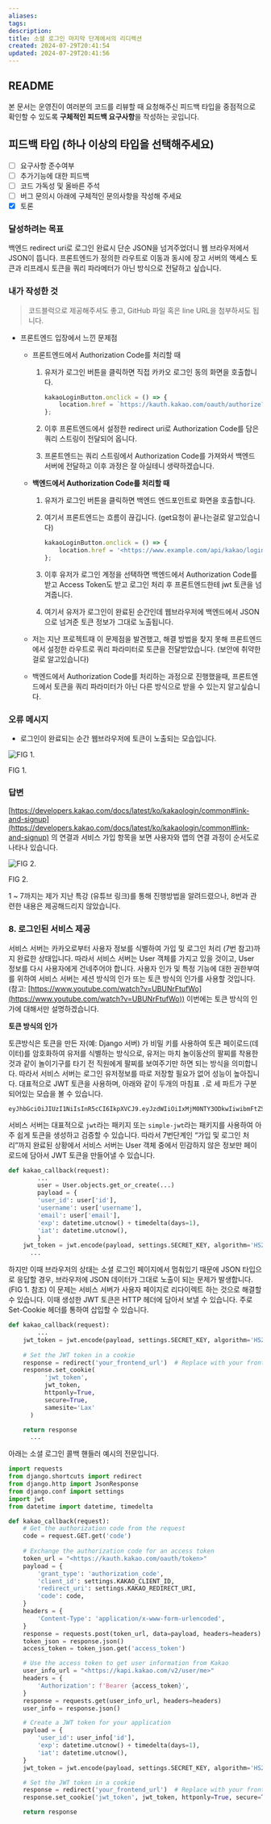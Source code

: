 ```yaml
---
aliases: 
tags: 
description:
title: 소셜 로그인 마지막 단계에서의 리디렉션
created: 2024-07-29T20:41:54
updated: 2024-07-29T20:41:56
---
```


## README

본 문서는 운영진이 여러분의 코드를 리뷰할 때 요청해주신 피드백 타입을 중점적으로 확인할 수 있도록 **구체적인 피드백 요구사항**을 작성하는 곳입니다.

## 피드백 타입 (하나 이상의 타입을 선택해주세요)

- [ ] 요구사항 준수여부
- [ ] 추가기능에 대한 피드백
- [ ] 코드 가독성 및 올바른 주석
- [ ] 버그 문의시 아래에 구체적인 문의사항을 작성해 주세요
- [x] 토론

### 달성하려는 목표

백엔드 redirect uri로 로그인 완료시 단순 JSON을 넘겨주었더니 웹 브라우저에서 JSON이 뜹니다. 프론트엔드가 정의한 라우트로 이동과 동시에 장고 서버의 액세스 토큰과 리프레시 토큰을 쿼리 파라메터가 아닌 방식으로 전달하고 싶습니다.

### 내가 작성한 것

> 코드블럭으로 제공해주셔도 좋고, GitHub 파일 혹은 line URL을 첨부하셔도 됩니다.

- 프론트엔드 입장에서 느낀 문제점
    - 프론트엔드에서 Authorization Code를 처리할 때
        1. 유저가 로그인 버튼을 클릭하면 직접 카카오 로그인 동의 화면을 호출합니다.

            ```jsx
            kakaoLoginButton.onclick = () => {
                location.href = `https://kauth.kakao.com/oauth/authorize?response_type=code&client_id=${kakaoClientId}&redirect_uri=${redirectURI}`
            };
            ```

        2. 이후 프론트엔드에서 설정한 redirect uri로 Authorization Code를 담은 쿼리 스트링이 전달되어 옵니다.
            
        3. 프론트엔드는 쿼리 스트링에서 Authorization Code를 가져와서 백엔드 서버에 전달하고 이후 과정은 잘 아실테니 생략하겠습니다.
            
    - **백엔드에서 Authorization Code를 처리할 때**
        1. 유저가 로그인 버튼을 클릭하면 백엔드 엔드포인트로 화면을 호출합니다.
            
        2. 여기서 프론트엔드는 흐름이 끊깁니다. (get요청이 끝나는걸로 알고있습니다)

            ```jsx
            kakaoLoginButton.onclick = () => {
                location.href = '<https://www.example.com/api/kakao/login>'
            };
            ```

        3. 이후 유저가 로그인 계정을 선택하면 백엔드에서 Authorization Code를 받고 Access Token도 받고 로그인 처리 후 프론트엔드한테 jwt 토큰을 넘겨줍니다.
            
        4. 여기서 유저가 로그인이 완료된 순간인데 웹브라우저에 백엔드에서 JSON으로 넘겨준 토큰 정보가 그대로 노출됩니다.
            
    - 저는 지난 프로젝트때 이 문제점을 발견했고, 해결 방법을 찾지 못해 프론트엔드에서 설정한 라우트로 쿼리 파라미터로 토큰을 전달받았습니다. (보안에 취약한걸로 알고있습니다)
    - 백엔드에서 Authorization Code를 처리하는 과정으로 진행했을때, 프론트엔드에서 토큰을 쿼리 파라미터가 아닌 다른 방식으로 받을 수 있는지 알고싶습니다.

### 오류 메시지

- 로그인이 완료되는 순간 웹브라우저에 토큰이 노출되는 모습입니다.

![FIG 1.](https://prod-files-secure.s3.us-west-2.amazonaws.com/00feaf78-d356-41ee-90f9-616e7f73fd77/497e5571-3830-49ef-91c4-9f1ae28c4302/%E1%84%89%E1%85%B3%E1%84%8F%E1%85%B3%E1%84%85%E1%85%B5%E1%86%AB%E1%84%89%E1%85%A3%E1%86%BA_2024-07-19_%E1%84%8B%E1%85%A9%E1%84%92%E1%85%AE_11.49.46.png)

FIG 1.

### 답변

[https://developers.kakao.com/docs/latest/ko/kakaologin/common#link-and-signup](https://developers.kakao.com/docs/latest/ko/kakaologin/common#link-and-signup) 의 연결과 서비스 가입 항목을 보면 사용자와 앱의 연결 과정이 순서도로 나타나 있습니다.

![FIG 2.](https://prod-files-secure.s3.us-west-2.amazonaws.com/00feaf78-d356-41ee-90f9-616e7f73fd77/91273bef-3e5e-4bb7-91de-fff067060c2d/Untitled.png)

FIG 2.

1 ~ 7까지는 제가 지난 특강 (유튜브 링크)를 통해 진행방법을 알려드렸으나, 8번과 관련한 내용은 제공해드리지 않았습니다.

### 8. 로그인된 서비스 제공

서비스 서버는 카카오로부터 사용자 정보를 식별하여 가입 및 로그인 처리 (7번 참고)까지 완료한 상태입니다. 따라서 서비스 서버는 User 객체를 가지고 있을 것이고, User 정보를 다시 사용자에게 건네주어야 합니다. 사용자 인가 및 특정 기능에 대한 권한부여를 위하여 서비스 서버는 세션 방식의 인가 또는 토큰 방식의 인가를 사용할 것입니다. (참고: [https://www.youtube.com/watch?v=UBUNrFtufWo](https://www.youtube.com/watch?v=UBUNrFtufWo)) 이번에는 토큰 방식의 인가에 대해서만 설명하겠습니다.

**토큰 방식의 인가**

토큰방식은 토큰을 만든 자(예: Django 서버) 가 비밀 키를 사용하여 토큰 페이로드(데이터)를 암호화하여 유저를 식별하는 방식으로, 유저는 마치 놀이동산의 팔찌를 착용한 것과 같이 놀이기구를 타기 전 직원에게 팔찌를 보여주기만 하면 되는 방식을 의미합니다. 따라서 서비스 서버는 로그인 유저정보를 따로 저장할 필요가 없어 성능이 높아집니다. 대표적으로 JWT 토큰을 사용하며, 아래와 같이 두개의 마침표 `.`로 세 파트가 구분되어있는 모습을 볼 수 있습니다.

```
eyJhbGciOiJIUzI1NiIsInR5cCI6IkpXVCJ9.eyJzdWIiOiIxMjM0NTY3ODkwIiwibmFtZSI6IkpvaG4gRG9lIiwiaWF0IjoxNTE2MjM5MDIyfQ.SflKxwRJSMeKKF2QT4fwpMeJf36POk6yJV_adQssw5c
```

서비스 서버는 대표적으로 `jwt`라는 패키지 또는 `simple-jwt`라는 패키지를 사용하여 아주 쉽게 토큰을 생성하고 검증할 수 있습니다. 따라서 7번단계인 “가입 및 로그인 처리”까지 완료된 상황에서 서비스 서버는 User 객체 중에서 민감하지 않은 정보만 페이로드에 담아서 JWT 토큰을 만들어낼 수 있습니다.

```python
def kakao_callback(request):
		...
		user = User.objects.get_or_create(...)
		payload = {
        'user_id': user['id'],
        'username': user['username'],
        'email': user['email'],
        'exp': datetime.utcnow() + timedelta(days=1),
        'iat': datetime.utcnow(),
		}
    jwt_token = jwt.encode(payload, settings.SECRET_KEY, algorithm='HS256')
	  ...
```

하지만 이때 브라우저의 상태는 소셜 로그인 페이지에서 멈춰있기 때문에 JSON 타입으로 응답할 경우, 브라우저에 JSON 데이터가 그대로 노출이 되는 문제가 발생합니다. (FIG 1. 참조) 이 문제는 서비스 서버가 사용자 페이지로 리다이렉트 하는 것으로 해결할 수 있습니다. 이때 생성한 JWT 토큰은 HTTP 헤더에 담아서 보낼 수 있습니다. 주로 Set-Cookie 헤더를 통하여 삽입할 수 있습니다.

```python
def kakao_callback(request):
		...
    jwt_token = jwt.encode(payload, settings.SECRET_KEY, algorithm='HS256')
    
    # Set the JWT token in a cookie
    response = redirect('your_frontend_url')  # Replace with your frontend URL
    response.set_cookie(
	      'jwt_token', 
	      jwt_token, 
	      httponly=True, 
	      secure=True, 
	      samesite='Lax'
	  )

    return response
	  ...
```

아래는 소셜 로그인 콜백 핸들러 예시의 전문입니다.

```python
import requests
from django.shortcuts import redirect
from django.http import JsonResponse
from django.conf import settings
import jwt
from datetime import datetime, timedelta

def kakao_callback(request):
    # Get the authorization code from the request
    code = request.GET.get('code')
    
    # Exchange the authorization code for an access token
    token_url = "<https://kauth.kakao.com/oauth/token>"
    payload = {
        'grant_type': 'authorization_code',
        'client_id': settings.KAKAO_CLIENT_ID,
        'redirect_uri': settings.KAKAO_REDIRECT_URI,
        'code': code,
    }
    headers = {
        'Content-Type': 'application/x-www-form-urlencoded',
    }
    response = requests.post(token_url, data=payload, headers=headers)
    token_json = response.json()
    access_token = token_json.get('access_token')

    # Use the access token to get user information from Kakao
    user_info_url = "<https://kapi.kakao.com/v2/user/me>"
    headers = {
        'Authorization': f'Bearer {access_token}',
    }
    response = requests.get(user_info_url, headers=headers)
    user_info = response.json()

    # Create a JWT token for your application
    payload = {
        'user_id': user_info['id'],
        'exp': datetime.utcnow() + timedelta(days=1),
        'iat': datetime.utcnow(),
    }
    jwt_token = jwt.encode(payload, settings.SECRET_KEY, algorithm='HS256')

    # Set the JWT token in a cookie
    response = redirect('your_frontend_url')  # Replace with your frontend URL
    response.set_cookie('jwt_token', jwt_token, httponly=True, secure=True, samesite='Lax')

    return response
```
